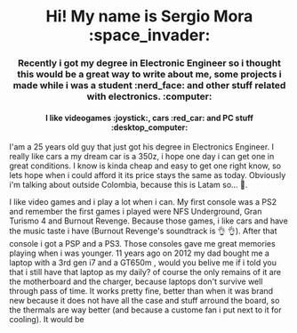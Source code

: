 

<!--
**smorap/smorap** is a ✨ _special_ ✨ repository because its `README.md` (this file) appears on your GitHub profile.

Here are some ideas to get you started:

- 🔭 I’m currently working on ...
- 🌱 I’m currently learning ...
- 👯 I’m looking to collaborate on ...
- 🤔 I’m looking for help with ...
- 💬 Ask me about ...
- 📫 How to reach me: ...
- 😄 Pronouns: ...
- ⚡ Fun fact: ...
-->

<h1 align="center"> Hi!  My name is Sergio Mora :space_invader: </h1>

<h3 align="center"> Recently i got my degree in Electronic Engineer so i thought this would be a great way to write about me, some projects i made while i was a student :nerd_face: and other stuff related with electronics. :computer: </h3>

<h4 align="center"> I like videogames :joystick:, cars :red_car: and PC stuff :desktop_computer: </h4>


I'am a 25 years old guy that just got his degree in Electronics Engineer. I really like cars a my dream car is a 350z, i hope one day i can get one in great conditions. I know is kinda cheap and easy to get one right know, so lets hope when i could afford it its price stays the same as today. Obviously i'm talking about outside Colombia, because this is Latam so... :pray:.

I like video games and i play a lot when i can. My first console was a PS2 and remember the first games i played were NFS Underground, Gran Turismo 4 and Burnout Revenge. Because those games, i like cars and have the music taste i have (Burnout Revenge's soundtrack is :ok_hand: :ok_hand:). After that console i got a PSP and a PS3. Those consoles gave me great memories playing when i was younger. 11 years ago on 2012 my dad bought me a laptop with a 3rd gen i7 and a GT650m , would you belive me if i told you that i still have that laptop as my daily? of course the only remains of it are the motherboard and the charger, because laptops don't survive well through pass of time. It works pretty fine, better than when it was brand new because it does not have all the case and stuff arround the board, so the thermals are way better (and because a custome fan i put next to it for cooling). It would be  
